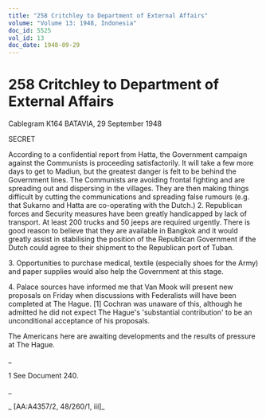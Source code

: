 ```yaml
---
title: "258 Critchley to Department of External Affairs"
volume: "Volume 13: 1948, Indonesia"
doc_id: 5525
vol_id: 13
doc_date: 1948-09-29
---
```


# 258 Critchley to Department of External Affairs

Cablegram K164 BATAVIA, 29 September 1948

SECRET

According to a confidential report from Hatta, the Government campaign against the Communists is proceeding satisfactorily. It will take a few more days to get to Madiun, but the greatest danger is felt to be behind the Government lines. The Communists are avoiding frontal fighting and are spreading out and dispersing in the villages. They are then making things difficult by cutting the communications and spreading false rumours (e.g. that Sukarno and Hatta are co-operating with the Dutch.) 2. Republican forces and Security measures have been greatly handicapped by lack of transport. At least 200 trucks and 50 jeeps are required urgently. There is good reason to believe that they are available in Bangkok and it would greatly assist in stabilising the position of the Republican Government if the Dutch could agree to their shipment to the Republican port of Tuban.

3\. Opportunities to purchase medical, textile (especially shoes for the Army) and paper supplies would also help the Government at this stage.

4\. Palace sources have informed me that Van Mook will present new proposals on Friday when discussions with Federalists will have been completed at The Hague. [1] Cochran was unaware of this, although he admitted he did not expect The Hague's 'substantial contribution' to be an unconditional acceptance of his proposals.

The Americans here are awaiting developments and the results of pressure at The Hague.

_

1 See Document 240.

_

_ [AA:A4357/2, 48/260/1, iii]_
